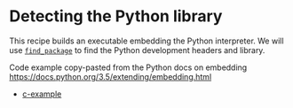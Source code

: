 # Detecting the Python library

This recipe builds an executable embedding the Python interpreter. We will use
[`find_package`](https://cmake.org/cmake/help/latest/command/find_package.html) to find the Python development headers and library.

Code example copy-pasted from the Python docs on embedding https://docs.python.org/3.5/extending/embedding.html


- [c-example](c-example/)
